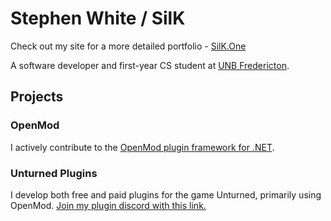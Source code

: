 # Stephen White / SilK

Check out my site for a more detailed portfolio - [SilK.One](https://silk.one/)

A software developer and first-year CS student at [UNB Fredericton](https://unb.ca/).

## Projects

### OpenMod
I actively contribute to the [OpenMod plugin framework for .NET](https://github.com/openmod/OpenMod/).

### Unturned Plugins
I develop both free and paid plugins for the game Unturned, primarily using OpenMod. [Join my plugin discord with this link.](https://discord.gg/SjFYeFr)

### 
